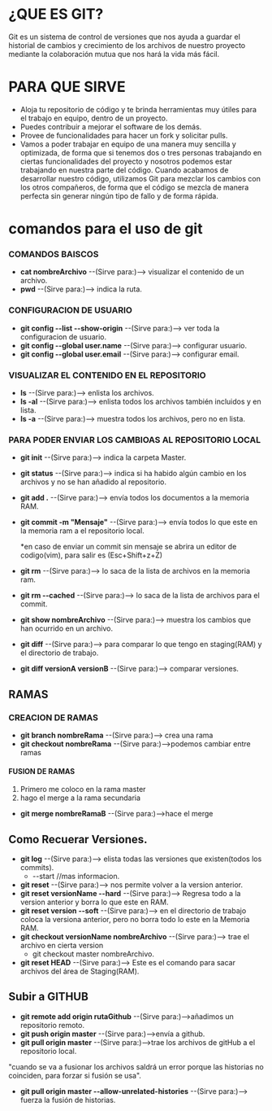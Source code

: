# ¿QUE ES GIT?

Git es un sistema de control de versiones que nos ayuda a guardar el historial de cambios y crecimiento de los archivos de nuestro proyecto mediante la colaboración mutua que nos hará la vida más fácil.

# PARA QUE SIRVE
* Aloja tu repositorio de código y te brinda herramientas muy útiles para el trabajo en equipo, dentro de un proyecto.
* Puedes contribuir a mejorar el software de los demás. 
* Provee de funcionalidades para hacer un fork y solicitar pulls.
* Vamos a poder trabajar en equipo de una manera muy sencilla y optimizada, de forma que si tenemos dos o tres personas trabajando en ciertas funcionalidades del proyecto y nosotros podemos estar trabajando en nuestra parte del código. Cuando acabamos de desarrollar nuestro código, utilizamos Git para mezclar los cambios con los otros compañeros, de forma que el código se mezcla de manera perfecta sin generar ningún tipo de fallo y de forma rápida.


# comandos para el uso de git

### COMANDOS BAISCOS
* **cat nombreArchivo** --(Sirve para:)--> visualizar el contenido de un archivo.
* **pwd** --(Sirve para:)-->  indica la ruta.


### CONFIGURACION DE USUARIO
* **git config --list --show-origin** --(Sirve para:)--> ver toda la configuracion de usuario.
* **git config --global user.name** --(Sirve para:)--> configurar usuario.
* **git config --global user.email** --(Sirve para:)--> configurar email.


### VISUALIZAR EL CONTENIDO EN EL REPOSITORIO
* **ls** --(Sirve para:)--> enlista los archivos.
* **ls -al** --(Sirve para:)--> enlista todos los archivos también  incluidos y en lista.
* **ls -a** --(Sirve para:)--> muestra todos los archivos, pero no en lista.


### PARA PODER ENVIAR LOS CAMBIOAS AL REPOSITORIO LOCAL
* **git init** --(Sirve para:)--> indica la carpeta Master.
* **git status** --(Sirve para:)--> indica si ha habido algún cambio en los archivos y no se han añadido al repositorio.
* **git add .** --(Sirve para:)--> envía  todos los documentos a la memoria RAM.
* **git commit -m "Mensaje"** --(Sirve para:)--> envía  todos lo que este en la memoria ram a el repositorio local.

  *en caso de enviar un commit sin mensaje se abrira un editor de codigo(vim), para salir
  es (Esc+Shift+z+Z)

* **git rm** --(Sirve para:)--> lo saca de la lista de archivos en la memoria ram.
* **git rm --cached** --(Sirve para:)--> lo saca de la lista de archivos para el commit.
* **git show nombreArchivo** --(Sirve para:)--> muestra los cambios que han ocurrido en un archivo.
* **git diff** --(Sirve para:)--> para comparar lo que tengo en staging(RAM) y el directorio de trabajo.
* **git diff versionA  versionB** --(Sirve para:)--> comparar versiones.

## RAMAS

### CREACION DE RAMAS
* **git branch nombreRama** --(Sirve para:)--> crea una rama
* **git checkout nombreRama** --(Sirve para:)-->podemos cambiar entre ramas


#### FUSION DE RAMAS
1. Primero me coloco en la rama master
2. hago el  merge a la rama secundaria
* **git merge nombreRamaB** --(Sirve para:)-->hace el merge


##  Como Recuerar Versiones.
* **git log** --(Sirve para:)--> elista todas las versiones que existen(todos los commits).
    * --start //mas informacion.
* **git reset** --(Sirve para:)--> nos permite volver a la version anterior.
* **git reset versionName --hard** --(Sirve para:)--> Regresa todo a la version anterior y borra lo que este en RAM.
* **git reset version --soft** --(Sirve para:)--> en el directorio de trabajo coloca la versiona anterior, pero no borra todo lo este en la Memoria RAM.
* **git checkout versionName nombreArchivo** --(Sirve para:)--> trae el archivo en cierta version
    * git checkout master nombreArchivo.
* **git reset HEAD** --(Sirve para:)--> Este es el comando para sacar archivos del área de Staging(RAM).


## Subir a GITHUB
* **git remote add origin rutaGithub** --(Sirve para:)-->añadimos un repositorio remoto.
* **git push origin master** --(Sirve para:)-->envía a github.
* **git pull origin master** --(Sirve para:)-->trae los archivos de gitHub a el repositorio local.

 "cuando se va a fusionar los archivos saldrá un error porque las historias no coinciden, para forzar si fusión se usa".
* **git pull origin master --allow-unrelated-histories** --(Sirve para:)--> fuerza la fusión de historias.
